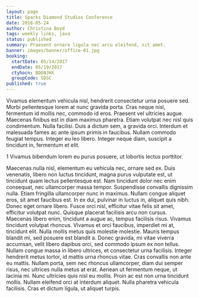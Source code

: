 ```yaml
---
layout: page
title: Sparks Diamond Studios Conference
date: 2016-05-24
author: Christina Boyd
tags: weekly links, java
status: published
summary: Praesent ornare ligula nec arcu eleifend, sit amet.
banner: images/banner/office-01.jpg
booking:
  startDate: 05/14/2017
  endDate: 05/19/2017
  ctyhocn: BDGNJHX
  groupCode: SDSC
published: true
---
```

Vivamus elementum vehicula nisl, hendrerit consectetur urna posuere sed. Morbi pellentesque lorem at nunc gravida porta. Cras neque nisl, fermentum id mollis nec, commodo id eros. Praesent vel ultricies augue. Maecenas finibus est in diam maximus pharetra. Etiam volutpat nec nisl quis condimentum. Nulla facilisi. Duis a dictum sem, a gravida orci. Interdum et malesuada fames ac ante ipsum primis in faucibus. Nullam commodo feugiat tempus. Integer eu leo libero. Integer neque diam, suscipit a tincidunt in, fermentum et elit.

1 Vivamus bibendum lorem eu purus posuere, ut lobortis lectus porttitor.

Maecenas nulla nisl, elementum eu vehicula nec, ornare sed ex. Duis venenatis, libero non luctus tincidunt, magna purus vulputate est, ut tincidunt quam lectus pellentesque est. Nam tincidunt dolor nec enim consequat, nec ullamcorper massa tempor. Suspendisse convallis dignissim nulla. Etiam fringilla ullamcorper nunc in maximus. Nullam congue aliquet eros, sit amet faucibus est. In ex dui, pulvinar in luctus in, aliquet quis nibh. Donec eget ornare libero. Fusce orci nisl, efficitur vitae felis sit amet, efficitur volutpat nunc. Quisque placerat facilisis arcu non cursus. Maecenas libero enim, tincidunt a augue ac, tempus facilisis risus. Vivamus tincidunt volutpat rhoncus. Vivamus et orci faucibus, imperdiet mi at, tincidunt elit. Nulla mollis metus quis molestie molestie. Mauris tempus blandit mi, sed posuere est blandit a. Donec gravida, mi vitae viverra accumsan, velit libero dapibus orci, sed commodo ipsum ex non tellus.
Nullam congue massa in libero ultrices, et consectetur urna facilisis. Integer hendrerit metus tortor, id mattis urna rhoncus vitae. Cras convallis non ante eu mattis. Nullam porta, sem nec rhoncus ullamcorper, diam dui semper risus, nec ultrices nulla metus at erat. Aenean ut fermentum neque, ut lacinia mi. Nunc ultricies quis nisl eu mollis. Proin ac est non urna tincidunt mollis. Nullam eleifend orci at interdum aliquet. Nulla pharetra vehicula facilisis. Cras et dictum ligula, ut aliquet turpis.
